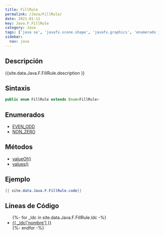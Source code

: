 ```yaml
---
title: FillRule
permalink: /Java/FillRule/
date: 2021-01-11
key: Java.F.FillRule
category: Java
tags: ['java se', 'javafx.scene.shape', 'javafx.graphics', 'enumerado java', 'JavaFX 2.0']
sidebar: 
  nav: java
---
```


## Descripción
{{site.data.Java.F.FillRule.description }}

## Sintaxis
~~~java
public enum FillRule extends Enum<FillRule>
~~~

## Enumerados
* [EVEN_ODD](/Java/FillRule/EVEN_ODD)
* [NON_ZERO](/Java/FillRule/NON_ZERO)

## Métodos
* [valueOf()](/Java/FillRule/valueOf)
* [values()](/Java/FillRule/values)

## Ejemplo
~~~java
{{ site.data.Java.F.FillRule.code}}
~~~

## Líneas de Código
<ul>
{%- for _ldc in site.data.Java.F.FillRule.ldc -%}
   <li>
       <a href="{{_ldc['url'] }}">{{ _ldc['nombre'] }}</a>
   </li>
{%- endfor -%}
</ul>
